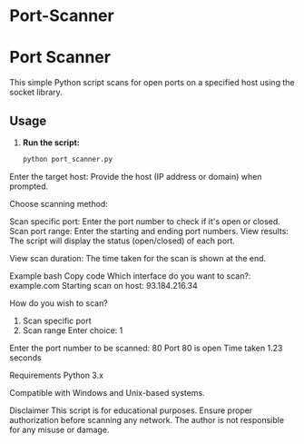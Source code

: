 # Port-Scanner
# Port Scanner

This simple Python script scans for open ports on a specified host using the socket library.

## Usage

1. **Run the script:**
   ```bash
   python port_scanner.py
Enter the target host: Provide the host (IP address or domain) when prompted.

Choose scanning method:

Scan specific port: Enter the port number to check if it's open or closed.
Scan port range: Enter the starting and ending port numbers.
View results: The script will display the status (open/closed) of each port.

View scan duration: The time taken for the scan is shown at the end.

Example
bash
Copy code
Which interface do you want to scan?: example.com
Starting scan on host: 93.184.216.34

How do you wish to scan?
1. Scan specific port
2. Scan range
Enter choice: 1

Enter the port number to be scanned: 80
Port 80 is open
Time taken 1.23 seconds

Requirements
Python 3.x

Compatible with Windows and Unix-based systems.

Disclaimer
This script is for educational purposes. Ensure proper authorization before scanning any network. The author is not responsible for any misuse or damage.
